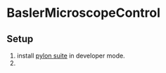# BaslerMicroscopeControl

## Setup
1. install [pylon suite](https://www.baslerweb.com/en/downloads/software/) in developer mode.
2. 